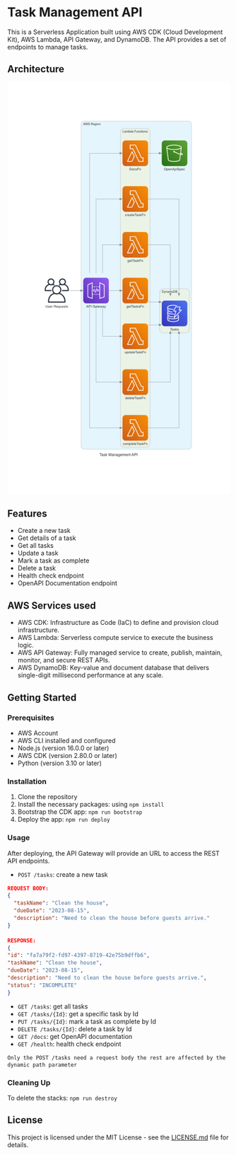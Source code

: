 # Task Management API

This is a Serverless Application built using AWS CDK (Cloud Development Kit), AWS Lambda, API Gateway, and DynamoDB. The API provides a set of endpoints to manage tasks.

## Architecture
![Diagram](docs/diagram.png)

## Features
- Create a new task
- Get details of a task
- Get all tasks
- Update a task
- Mark a task as complete
- Delete a task
- Health check endpoint
- OpenAPI Documentation endpoint

## AWS Services used
- AWS CDK: Infrastructure as Code (IaC) to define and provision cloud infrastructure.
- AWS Lambda: Serverless compute service to execute the business logic.
- AWS API Gateway: Fully managed service to create, publish, maintain, monitor, and secure REST APIs.
- AWS DynamoDB: Key-value and document database that delivers single-digit millisecond performance at any scale.

## Getting Started

### Prerequisites
- AWS Account
- AWS CLI installed and configured
- Node.js (version 16.0.0 or later)
- AWS CDK (version 2.80.0 or later)
- Python (version 3.10 or later)

### Installation

1. Clone the repository
2. Install the necessary packages: using `npm install`
3. Bootstrap the CDK app: `npm run bootstrap`
4. Deploy the app: `npm run deploy`


### Usage

After deploying, the API Gateway will provide an URL to access the REST API endpoints.

- `POST /tasks`: create a new task
```json
REQUEST BODY:
{
  "taskName": "Clean the house",
  "dueDate": "2023-08-15",
  "description": "Need to clean the house before guests arrive."
}

RESPONSE:
{
"id": "fa7a79f2-fd97-4397-8719-42e75b9dffb6",
"taskName": "Clean the house",
"dueDate": "2023-08-15",
"description": "Need to clean the house before guests arrive.",
"status": "INCOMPLETE"
}
```
- `GET /tasks`: get all tasks
- `GET /tasks/{Id}`: get a specific task by Id
- `PUT /tasks/{Id}`: mark a task as complete by Id
- `DELETE /tasks/{Id}`: delete a task by Id
- `GET /docs`: get OpenAPI documentation
- `GET /health`: health check endpoint
```
Only the POST /tasks need a request body the rest are affected by the dynamic path parameter
```
### Cleaning Up
To delete the stacks: `npm run destroy`

## License

This project is licensed under the MIT License - see the [LICENSE.md](link-to-license.md) file for details.

